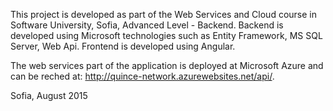 This project is developed as part of the Web Services and Cloud course in Software University, Sofia, Advanced Level - Backend.
Backend is developed using Microsoft technologies such as Entity Framework, MS SQL Server, Web Api. Frontend is developed using Angular.

The web services part of the application is deployed at Microsoft Azure and can be reched at: http://quince-network.azurewebsites.net/api/.

Sofia, August 2015

